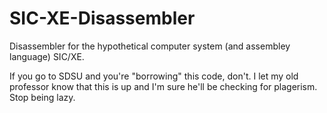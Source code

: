 # SIC-XE-Disassembler
Disassembler for the hypothetical computer system (and assembley language) SIC/XE.

If you go to SDSU and you're "borrowing" this code, don't. I let my old professor know that this is up and I'm sure he'll be checking for plagerism. Stop being lazy.
